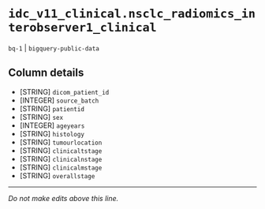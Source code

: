 # `idc_v11_clinical.nsclc_radiomics_interobserver1_clinical`
`bq-1` | `bigquery-public-data`

## Column details
* [STRING]    `dicom_patient_id`
* [INTEGER]   `source_batch`
* [STRING]    `patientid`
* [STRING]    `sex`
* [INTEGER]   `ageyears`
* [STRING]    `histology`
* [STRING]    `tumourlocation`
* [STRING]    `clinicaltstage`
* [STRING]    `clinicalnstage`
* [STRING]    `clinicalmstage`
* [STRING]    `overallstage`

-------------------------------------------------------------------------------
*Do not make edits above this line.*
